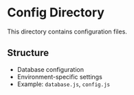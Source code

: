 # Config Directory

This directory contains configuration files.

## Structure
- Database configuration
- Environment-specific settings
- Example: `database.js`, `config.js`

